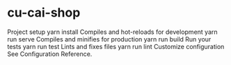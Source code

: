 # cu-cai-shop
Project setup
yarn install
Compiles and hot-reloads for development
yarn run serve
Compiles and minifies for production
yarn run build
Run your tests
yarn run test
Lints and fixes files
yarn run lint
Customize configuration
See Configuration Reference.
